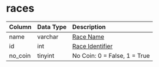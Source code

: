 # races

| Column | Data Type | Description |
| :--- | :--- | :--- |
| name | varchar | [Race Name](https://eqemu.gitbook.io/server/categories/reference-lists/race-list) |
| id | int | [Race Identifier](https://eqemu.gitbook.io/server/categories/reference-lists/race-list) |
| no\_coin | tinyint | No Coin: 0 = False, 1 = True |

